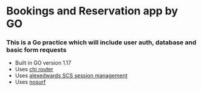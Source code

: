 # Bookings and Reservation app by GO
### This is a Go practice which will include user auth, database and basic form requests

- Built in GO version 1.17
- Uses [chi router](https://github.com/go-chi/chi)
- Uses [alexedwards SCS session management](https://github.com/alexedwards/scs)
- Uses [nosurf](https://github.com/justinas/nosurf)
